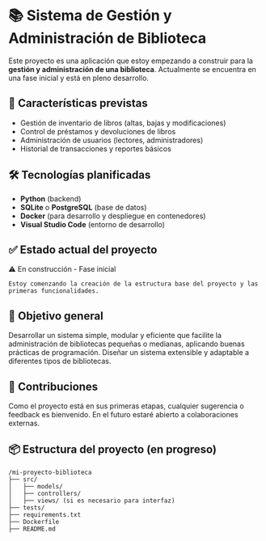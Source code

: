 # 📚 Sistema de Gestión y Administración de Biblioteca

Este proyecto es una aplicación que estoy empezando a construir para la **gestión y administración de una biblioteca**. Actualmente se encuentra en una fase inicial y está en pleno desarrollo.

## 🚀 Características previstas

- Gestión de inventario de libros (altas, bajas y modificaciones)
- Control de préstamos y devoluciones de libros
- Administración de usuarios (lectores, administradores)
- Historial de transacciones y reportes básicos

## 🛠️ Tecnologías planificadas

- **Python** (backend)
- **SQLite** o **PostgreSQL** (base de datos)
- **Docker** (para desarrollo y despliegue en contenedores)
- **Visual Studio Code** (entorno de desarrollo)

## ✅ Estado actual del proyecto

  ⚠️ En construcción - Fase inicial

    Estoy comenzando la creación de la estructura base del proyecto y las primeras funcionalidades.

## 🎯 Objetivo general

  Desarrollar un sistema simple, modular y eficiente que facilite la administración de bibliotecas pequeñas o medianas, aplicando buenas prácticas de programación.
  Diseñar un sistema extensible y adaptable a diferentes tipos de bibliotecas.

## 🤝 Contribuciones

  Como el proyecto está en sus primeras etapas, cualquier sugerencia o feedback es bienvenido. En el futuro estaré abierto a colaboraciones externas.

## 📦 Estructura del proyecto (en progreso)

```plaintext
/mi-proyecto-biblioteca
├── src/
│   ├── models/
│   ├── controllers/
│   ├── views/ (si es necesario para interfaz)
├── tests/
├── requirements.txt
├── Dockerfile
├── README.md

